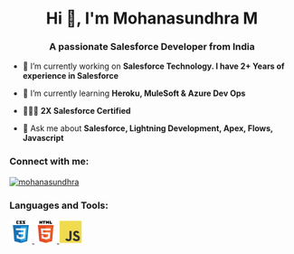 <h1 align="center">Hi 👋, I'm Mohanasundhra M</h1>
<h3 align="center">A passionate Salesforce Developer from India</h3>

- 💼 I’m currently working on **Salesforce Technology. I have 2+ Years of experience in Salesforce**

- 🌱 I’m currently learning **Heroku, MuleSoft & Azure Dev Ops**

- 👨🏼‍💻 **2X Salesforce Certified**

- 💬 Ask me about **Salesforce, Lightning Development, Apex, Flows, Javascript**

<h3 align="left">Connect with me:</h3>
<p align="left">
<a href="https://linkedin.com/in/mohanasundhra" target="blank"><img align="center" src="https://raw.githubusercontent.com/rahuldkjain/github-profile-readme-generator/master/src/images/icons/Social/linked-in-alt.svg" alt="mohanasundhra" height="30" width="40" /></a>
</p>

<h3 align="left">Languages and Tools:</h3>
<p align="left"> <a href="https://www.w3schools.com/css/" target="_blank" rel="noreferrer"> <img src="https://raw.githubusercontent.com/devicons/devicon/master/icons/css3/css3-original-wordmark.svg" alt="css3" width="40" height="40"/> </a> <a href="https://www.w3.org/html/" target="_blank" rel="noreferrer"> <img src="https://raw.githubusercontent.com/devicons/devicon/master/icons/html5/html5-original-wordmark.svg" alt="html5" width="40" height="40"/> </a> <a href="https://developer.mozilla.org/en-US/docs/Web/JavaScript" target="_blank" rel="noreferrer"> <img src="https://raw.githubusercontent.com/devicons/devicon/master/icons/javascript/javascript-original.svg" alt="javascript" width="40" height="40"/> </a> </p>



